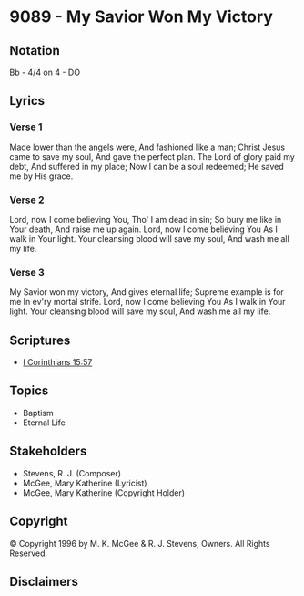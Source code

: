 # 9089 - My Savior Won My Victory

## Notation

Bb - 4/4 on 4 - DO

## Lyrics

### Verse 1

Made lower than the angels were, And fashioned like a man; Christ Jesus came to save my soul, And gave the perfect plan. The Lord of glory paid my debt, And suffered in my place; Now I can be a soul redeemed; He saved me by His grace.

### Verse 2

Lord, now I come believing You, Tho' I am dead in sin; So bury me like in Your death, And raise me up again. Lord, now I come believing You As I walk in Your light. Your cleansing blood will save my soul, And wash me all my life.

### Verse 3

My Savior won my victory, And gives eternal life; Supreme example is for me In ev'ry mortal strife. Lord, now I come believing You As I walk in Your light. Your cleansing blood will save my soul, And wash me all my life.


## Scriptures

- [I Corinthians 15:57](https://www.biblegateway.com/passage/?search=I%20Corinthians%2015%3A57)

## Topics

- Baptism
- Eternal Life

## Stakeholders

- Stevens, R. J. (Composer)
- McGee, Mary Katherine (Lyricist)
- McGee, Mary Katherine (Copyright Holder)

## Copyright

© Copyright 1996 by M. K. McGee & R. J. Stevens, Owners. All Rights Reserved.


## Disclaimers



